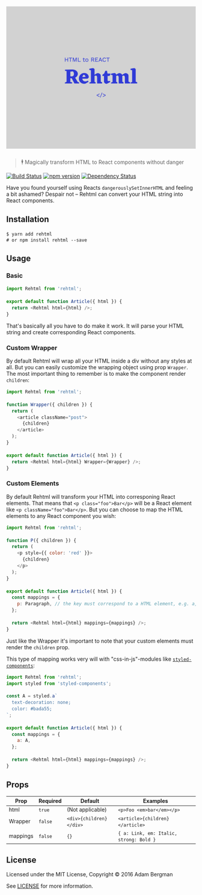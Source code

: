 # [![Rehtml](media/header.png)](https://github.com/adambrgmn/rehtml)

> 🕴 Magically transform HTML to React components without danger

[![Build Status](https://travis-ci.org/adambrgmn/rehtml.svg?branch=master)](https://travis-ci.org/adambrgmn/rehtml) [![npm version](https://badge.fury.io/js/rehtml.svg)](https://badge.fury.io/js/rehtml) [![Dependency Status](https://dependencyci.com/github/adambrgmn/rehtml/badge)](https://dependencyci.com/github/adambrgmn/rehtml)

Have you found yourself using Reacts `dangerouslySetInnerHTML` and feeling a bit ashamed? Despair not – Rehtml can convert your HTML string into React components.

## Installation

```console
$ yarn add rehtml
# or npm install rehtml --save
```

## Usage

### Basic
```javascript
import Rehtml from 'rehtml';

export default function Article({ html }) {
  return <Rehtml html={html} />;
}
```

That's basically all you have to do make it work. It will parse your HTML string and create corresponding React components.


### Custom Wrapper

By default Rehtml will wrap all your HTML inside a div without any styles at all. But you can easily customize the wrapping object using prop `Wrapper`. The most important thing to remember is to make the component render `children`:

```javascript
import Rehtml from 'rehtml';

function Wrapper({ children }) {
  return (
    <article className="post">
      {children}
    </article>
  );
}

export default function Article({ html }) {
  return <Rehtml html={html} Wrapper={Wrapper} />;
}
```

### Custom Elements

By default Rehtml will transform your HTML into corresponing React elements. That means that `<p class="foo">Bar</p>` will be a React element like `<p className="foo">Bar</p>`. But you can choose to map the HTML elements to any React component you wish:

```javascript
import Rehtml from 'rehtml';

function P({ children }) {
  return (
    <p style={{ color: 'red' }}>
      {children}
    </p>
  );
}

export default function Article({ html }) {
  const mappings = {
    p: Paragraph, // the key must correspond to a HTML element, e.g. a, p, em, strong, div etc.
  };

  return <Rehtml html={html} mappings={mappings} />;
}
```

Just like the Wrapper it's important to note that your custom elements must render the `children` prop.

This type of mapping works very will with "css-in-js"-modules like [`styled-components`](https://github.com/styled-components/styled-components):

```javascript
import Rehtml from 'rehtml';
import styled from 'styled-components';

const A = styled.a`
  text-decoration: none;
  color: #bada55;
`;

export default function Article({ html }) {
  const mappings = {
    a: A,
  };

  return <Rehtml html={html} mappings={mappings} />;
}
```


## Props

| Prop | Required | Default | Examples
| --- | --- | --- | ---
| html | `true` | (Not applicable) | `<p>Foo <em>bar</em></p>`
| Wrapper | `false` | `<div>{children}</div>` | `<article>{children}</article>`
| mappings | `false` | `{}` | `{ a: Link, em: Italic, strong: Bold }`


## License

Licensed under the MIT License, Copyright © 2016 Adam Bergman

See [LICENSE](./LICENSE) for more information.
